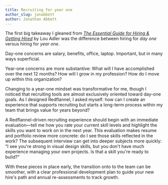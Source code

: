 ```yaml
---
title: Recruiting for year one
author_slug: jonabbett
author: Jonathan Abbett
---
```


The first big takeaway I gleaned from [_The Essential Guide for Hiring & Getting Hired_](https://www.amazon.com/gp/product/0988957418/) by Lou Adler was the difference between hiring for _day one_ versus hiring for _year one_.

Day-one concerns are salary, benefits, office, laptop. Important, but in many ways superficial.

Year-one concerns are more substantive: What will I have accomplished over the next 12 months? How will I grow in my profession? How do I move up within this organization?

Changing to a year-one mindset was transformative for me, though I noticed that recruiting tools are almost exclusively oriented toward day-one goals. As I designed Redflannel, I asked myself: how can I create an experience that supports recruiting but starts a long-term process within my team that brings value for years beyond?

A Redflannel-driven recruiting experience should begin with an immediate evaluation&mdash;tell me how you rate your current skill levels and highlight the skills you want to work on in the next year. This evaluation makes resume and portfolio review more concrete: do I see those skills reflected in the work? The subsequent interview can get into deeper subjects more quickly: "I see you're strong in visual design skills, but you don't have much experience managing your own projects. Is that a skill you're ready to build?"

With these pieces in place early, the transition onto to the team can be smoother, with a clear professional development plan to guide your new hire's path and annual re-assessments to track growth.